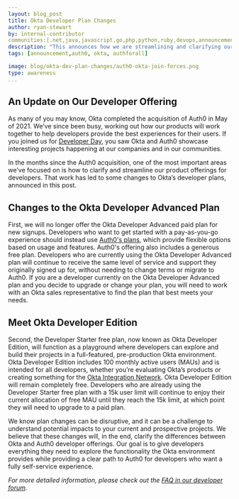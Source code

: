 ```yaml
---
layout: blog_post
title: Okta Developer Plan Changes
author: ryan-stewart 
by: internal-contributor
communities:[.net,java,javascript,go,php,python,ruby,devops,announcement]
description: "This announces how we are streamlining and clarifying our developer product offering in light of the Auth0 acquisition. We are sunsetting Okta's Developer Advanced plan, and providing Auth0 plans for developers seeking a fully self-service experience."
tags: [announcement,auth0, okta, authforall]

image: blog/okta-dev-plan-changes/auth0-okta-join-forces.png
type: awareness
...
```


## An Update on Our Developer Offering

As many of you may know, Okta completed the acquisition of Auth0 in May of 2021. We’ve since been busy, working out how our products will work together to help developers provide the best experiences for their users. If you joined us for [Developer Day](https://www.youtube.com/playlist?list=PLshTZo9V1-aHrVURzggebSWeltPQ4KCex), you saw Okta and Auth0 showcase interesting projects happening at our companies and in our communities. 

In the months since the Auth0 acquisition, one of the most important areas we’ve focused on is how to clarify and streamline our product offerings for developers. That work has led to some changes to Okta’s developer plans, announced in this post. 

## Changes to the Okta Developer Advanced Plan

First, we will no longer offer the Okta Developer Advanced paid plan for new signups.  Developers who want to get started with a pay-as-you-go experience should instead use [Auth0's plans](https://auth0.com/pricing), which provide flexible options based on usage and features. Auth0's offering also includes a generous free plan. Developers who are currently using the Okta Developer Advanced plan will continue to receive the same level of service and support they originally signed up for, without needing to change terms or migrate to Auth0. If you are a developer currently on the Okta Developer Advanced plan and you decide to upgrade or change your plan, you will need to work with an Okta sales representative to find the plan that best meets your needs.

## Meet Okta Developer Edition 

Second, the Developer Starter free plan, now known as Okta Developer Edition, will function as a playground where developers can explore and build their projects in a full-featured, pre-production Okta environment. Okta Developer Edition includes 100 monthly active users (MAUs) and is intended for all developers, whether you’re evaluating Okta’s products or creating something for the [Okta Integration Network](https://www.okta.com/okta-integration-network/). Okta Developer Edition will remain completely free. Developers who are already using the Developer Starter free plan with a 15k user limit will continue to enjoy their current allocation of free MAU until they reach the 15k limit, at which point they will need to upgrade to a paid plan.  

We know plan changes can be disruptive, and it can be a challenge to understand potential impacts to your current and prospective projects. We believe that these changes will, in the end, clarify the differences between Okta and Auth0 developer offerings. Our goal is to give developers everything they need to explore the functionality the Okta environment provides while providing a clear path to Auth0 for developers who want a fully self-service experience.

*For more detailed information, please check out the [FAQ in our developer forum](https://docs.google.com/document/d/132J5L-uMStZK-DQjLTbsP4MZPGaqs_u5kX9cQmJN7Ws/edit?usp=sharing).*


